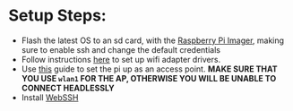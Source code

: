 # Setup Steps:
- Flash the latest OS to an sd card, with the [Raspberry Pi Imager](https://www.raspberrypi.com/software/), making sure to enable ssh and change the default credentials
- Follow instructions [here](https://github.com/morrownr/8821cu-20210916) to set up wifi adapter drivers.
- Use [this](https://www.tomshardware.com/how-to/raspberry-pi-access-point) guide to set the pi up as an access point. **MAKE SURE THAT YOU USE `wlan1` FOR THE AP, OTHERWISE YOU WILL BE UNABLE TO CONNECT HEADLESSLY**
- Install [WebSSH](https://github.com/huashengdun/webssh)

